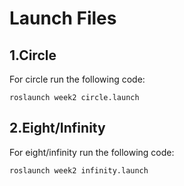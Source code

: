 # Launch Files

## 1.Circle
For circle run the following code:
```
roslaunch week2 circle.launch
```
## 2.Eight/Infinity
For eight/infinity run the following code:
```
roslaunch week2 infinity.launch
```
